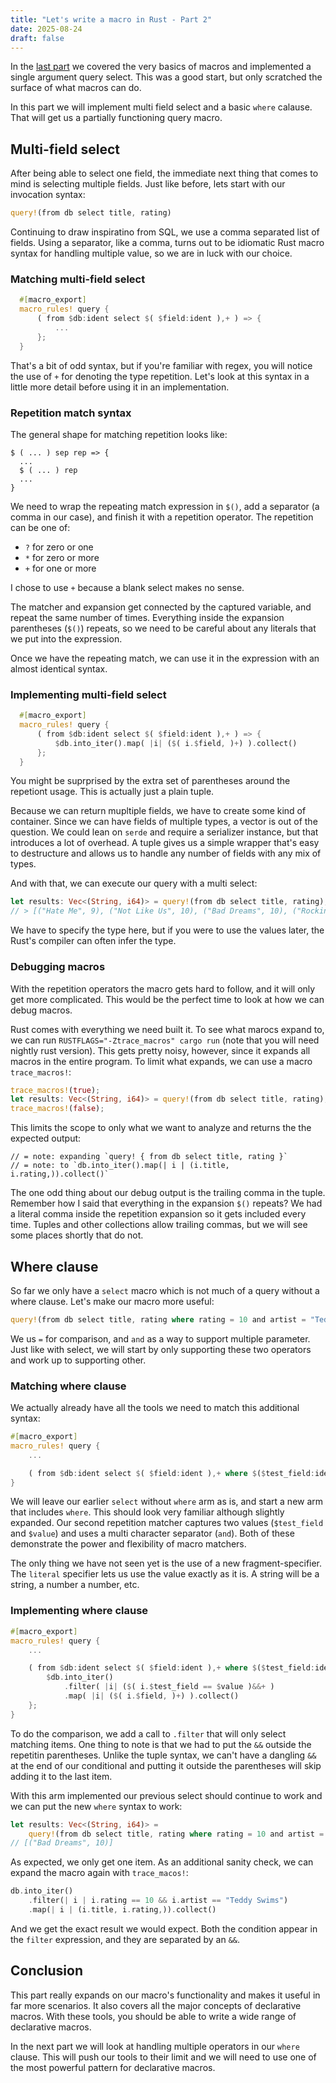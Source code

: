 ```yaml
---
title: "Let's write a macro in Rust - Part 2"
date: 2025-08-24
draft: false
---
```


In the [last part](https://hackeryarn.com/post/rust-macros-1/) we covered the very basics of macros and implemented a single argument query select. This was a good start, but only scratched the surface of what macros can do.

In this part we will implement multi field select and a basic `where` calause. That will get us a partially functioning query macro.

## Multi-field select

After being able to select one field, the immediate next thing that comes to mind is selecting multiple fields. Just like before, lets start with our invocation syntax:

```rust
query!(from db select title, rating)
```

Continuing to draw inspiratino from SQL, we use a comma separated list of fields. Using a separator, like a comma, turns out to be idiomatic Rust macro syntax for handling multiple value, so we are in luck with our choice.

### Matching multi-field select

```rust
  #[macro_export]
  macro_rules! query {
      ( from $db:ident select $( $field:ident ),+ ) => {
          ...
      };
  }
```

That's a bit of odd syntax, but if you're familiar with regex, you will notice the use of `+` for denoting the type repetition. Let's look at this syntax in a little more detail before using it in an implementation.

### Repetition match syntax

The general shape for matching repetition looks like:

```text
$ ( ... ) sep rep => {
  ...
  $ ( ... ) rep
  ...
}
```

We need to wrap the repeating match expression in `$()`, add a separator (a comma in our case), and finish it with a repetition operator. The repetition can be one of:

- `?` for zero or one
- `*` for zero or more
- `+` for one or more

I chose to use `+` because a blank select makes no sense.

The matcher and expansion get connected by the captured variable, and repeat the same number of times. Everything inside the expansion parentheses (`$()`) repeats, so we need to be careful about any literals that we put into the expression.

Once we have the repeating match, we can use it in the expression with an almost identical syntax.

### Implementing multi-field select

```rust
  #[macro_export]
  macro_rules! query {
      ( from $db:ident select $( $field:ident ),+ ) => {
          $db.into_iter().map( |i| ($( i.$field, )+) ).collect()
      };
  }
```

You might be suprprised by the extra set of parentheses around the repetiont usage. This is actually just a plain tuple.

Because we can return mupltiple fields, we have to create some kind of container. Since we can have fields of multiple types, a vector is out of the question. We could lean on `serde` and require a serializer instance, but that introduces a lot of overhead. A tuple gives us a simple wrapper that's easy to destructure and allows us to handle any number of fields with any mix of types.

And with that, we can execute our query with a multi select:

```rust
let results: Vec<(String, i64)> = query!(from db select title, rating);
// > [("Hate Me", 9), ("Not Like Us", 10), ("Bad Dreams", 10), ("Rockin' the Suburbs", 6), ("Lateralus", 8), ("Lose Control", 9), ("Come as you are", 9)]
```

We have to specify the type here, but if you were to use the values later, the Rust's compiler can often infer the type.

### Debugging macros

With the repetition operators the macro gets hard to follow, and it will only get more complicated. This would be the perfect time to look at how we can debug macros.

Rust comes with everything we need built it. To see what marocs expand to, we can run `RUSTFLAGS="-Ztrace_macros" cargo run` (note that you will need nightly rust version). This gets pretty noisy, however, since it expands all macros in the entire program. To limit what expands, we can use a macro `trace_macros!`:

```rust
trace_macros!(true);
let results: Vec<(String, i64)> = query!(from db select title, rating);
trace_macros!(false);
```

This limits the scope to only what we want to analyze and returns the the expected output:

```text
// = note: expanding `query! { from db select title, rating }`
// = note: to `db.into_iter().map(| i | (i.title, i.rating,)).collect()`
```

The one odd thing about our debug output is the trailing comma in the tuple. Remember how I said that everything in the expansion `$()` repeats? We had a literal comma inside the repetition expansion so it gets included every time. Tuples and other collections allow trailing commas, but we will see some places shortly that do not.

## Where clause

So far we only have a `select` macro which is not much of a query without a where clause. Let's make our macro more useful:

```rust
query!(from db select title, rating where rating = 10 and artist = "Teddy Swims");
```

We us `=` for comparison, and `and` as a way to support multiple parameter. Just like with select, we will start by only supporting these two operators and work up to supporting other.

### Matching where clause

We actually already have all the tools we need to match this additional syntax:

```rust
#[macro_export]
macro_rules! query {
    ...

    ( from $db:ident select $( $field:ident ),+ where $($test_field:ident = $value:literal) and + ) => { };
}
```

We will leave our earlier `select` without `where` arm as is, and start a new arm that includes `where`. This should look very familiar although slightly expanded. Our second repetition matcher captures two values (`$test_field` and `$value`) and uses a multi character separator (` and `). Both of these demonstrate the power and flexibility of macro matchers.

The only thing we have not seen yet is the use of a new fragment-specifier. The `literal` specifier lets us use the value exactly as it is. A string will be a string, a number a number, etc.

### Implementing where clause

```rust
#[macro_export]
macro_rules! query {
    ...

    ( from $db:ident select $( $field:ident ),+ where $($test_field:ident = $value:literal) and + ) => {
        $db.into_iter()
            .filter( |i| ($( i.$test_field == $value )&&+ )
            .map( |i| ($( i.$field, )+) ).collect()
    };
}
```

 To do the comparison, we add a call to `.filter` that will only select matching items. One thing to note is that we had to put the `&&` outside the repetitin parentheses. Unlike the tuple syntax, we can't have a dangling `&&` at the end of our conditional and putting it outside the parentheses will skip adding it to the last item.

With this arm implemented our previous select should continue to work and we can put the new `where` syntax to work:

```rust
let results: Vec<(String, i64)> =
    query!(from db select title, rating where rating = 10 and artist = "Teddy Swims");
// [("Bad Dreams", 10)]
```

As expected, we only get one item. As an additional sanity check, we can expand the macro again with `trace_macos!`:

```rust
db.into_iter()
    .filter(| i | i.rating == 10 && i.artist == "Teddy Swims")
    .map(| i | (i.title, i.rating,)).collect()
```

And we get the exact result we would expect. Both the condition appear in the `filter` expression, and they are separated by an `&&`.

## Conclusion

This part really expands on our macro's functionality and makes it useful in far more scenarios. It also covers all the major concepts of declarative macros. With these tools, you should be able to write a wide range of declarative macros.

In the next part we will look at handling multiple operators in our `where` clause. This will push our tools to their limit and we will need to use one of the most powerful pattern for declarative macros.
